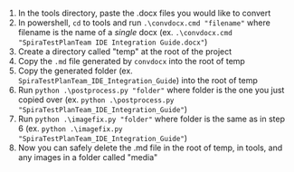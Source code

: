 1. In the tools directory, paste the .docx files you would like to convert
2. In powershell, `cd` to tools and run `.\convdocx.cmd "filename"` where filename is the name of a _single_ docx (ex. `.\convdocx.cmd "SpiraTestPlanTeam IDE Integration Guide.docx"`)
3. Create a directory called "temp" at the root of the project
4. Copy the `.md` file generated by `convdocx` into the root of temp
5. Copy the generated folder (ex. `SpiraTestPlanTeam_IDE_Integration_Guide`) into the root of temp
6. Run `python .\postprocess.py "folder"` where folder is the one you just copied over (ex. `python .\postprocess.py "SpiraTestPlanTeam_IDE_Integration_Guide"`)
7. Run `python .\imagefix.py "folder"` where folder is the same as in step 6 (ex. `python .\imagefix.py "SpiraTestPlanTeam_IDE_Integration_Guide"`)
8. Now you can safely delete the .md file in the root of temp, in tools, and any images in a folder called "media"